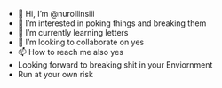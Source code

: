 - 👋 Hi, I’m @nurollinsiii
- 👀 I’m interested in poking things and breaking them
- 🌱 I’m currently learning letters
- 💞️ I’m looking to collaborate on yes
- 📫 How to reach me also yes
- Looking forward to breaking shit in your Enviornment
- Run at your own risk
<!---
nurollinsiii/nurollinsiii is a ✨ special ✨ repository because its `README.md` (this file) appears on your GitHub profile.
You can click the Preview link to take a look at your changes.
--->
